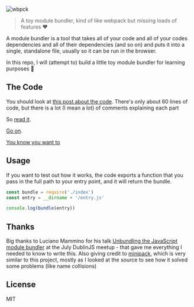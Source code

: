 ![wbpck](https://cdn.rawgit.com/adamisntdead/wbpck-bundler/3164a8b7/logo.svg)

> A toy module bundler, kind of like webpack but missing loads of features ❤️

A module bundler is a tool that takes all of your code and all of your codes dependencies and all of their dependencies (and so on) and puts it into a single, standalone file, usually so it can be run in the browser.

In this repo, I will (attempt to) build a little toy module bundler for learning purposes 📝 

## The Code

You should look at [this post about the code](https://adamisntdead.com/lets-write-a-module-bundler/).
There's only about 60 lines of code, but there is a lot (I mean a lot) of comments explaining
each part

So [read it](https://adamisntdead.com/lets-write-a-module-bundler/).

[Go on](https://adamisntdead.com/lets-write-a-module-bundler/).

[You know you want to](https://adamisntdead.com/lets-write-a-module-bundler/)

## Usage

If you want to test out how it works, the code exports a function that you pass in the full path to your entry point, and it will return the bundle.

```js
const bundle = require('./index')
const entry = __dirname + '/entry.js'

console.log(bundle(entry))
```

## Thanks

Big thanks to Luciano Mammino for his talk [Unbundling the JavaScript module bundler](http://loige.link/bundle-dublinjs) at the July DublinJS meetup - that gave me everything I needed to know to write this.
Also giving credit to [minipack](https://github.com/ronami/minipack), which is very similar to this project, mostly as I looked at the source to see how it solved some problems (like name collisions)

## License

MIT
